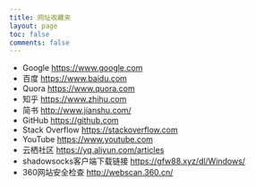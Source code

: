 ```yaml
---
title: 网址收藏夹
layout: page
toc: false
comments: false
---
```


* Google
https://www.google.com
* 百度
https://www.baidu.com
* Quora
https://www.quora.com
* 知乎
https://www.zhihu.com
* 简书
http://www.jianshu.com/
* GitHub
https://github.com
* Stack Overflow
https://stackoverflow.com
* YouTube
https://www.youtube.com
* 云栖社区
https://yq.aliyun.com/articles
* shadowsocks客户端下载链接
https://gfw88.xyz/dl/Windows/
* 360网站安全检查
http://webscan.360.cn/